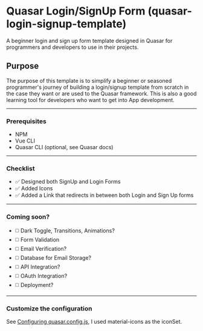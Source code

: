 # Quasar Login/SignUp Form (quasar-login-signup-template)

A beginner login and sign up form template designed in Quasar for programmers and developers to use in their projects.

## Purpose
The purpose of this template is to simplify a beginner or seasoned programmer's journey of building a login/signup template from scratch in the case they want or are used to the Quasar framework. This is also a good learning tool for developers who want to get into App development.

<hr>

### Prerequisites
- NPM
- Vue CLI
- Quasar CLI (optional, see Quasar docs)

<hr>

### Checklist
- ✅ Designed both SignUp and Login Forms
- ✅ Added Icons
- ✅ Added a Link that redirects in between both Login and Sign Up forms

<hr>

### Coming soon?
- ◻️ Dark Toggle, Transitions, Animations?
- ◻️ Form Validation
- ◻️ Email Verification?
- ◻️ Database for Email Storage?
- ◻️ API Integration?
- ◻️ OAuth Integration?
- ◻️ Deployment?

<hr>

### Customize the configuration
See [Configuring quasar.config.js](https://v2.quasar.dev/quasar-cli-webpack/quasar-config-js), I used material-icons as the iconSet.
